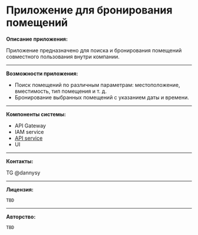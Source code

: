 # Приложение для бронирования помещений

**Описание приложения:**

Приложение предназначено для поиска и бронирования помещений совместного пользования внутри компании.

---
**Возможности приложения:**
* Поиск помещений по различным параметрам: местоположение, вместимость, тип помещения и т. д.
* Бронирование выбранных помещений с указанием даты и времени.

---
**Компоненты системы:**
* API Gateway
* IAM service
* [API service](app/reservation-service/README.md)
* UI

---
**Контакты:**

TG @dannysy 

---
**Лицензия:**

    TBD

---
**Авторство:**

    TBD